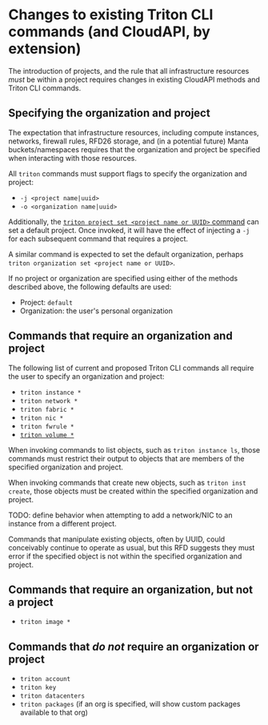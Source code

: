 <!--
    This Source Code Form is subject to the terms of the Mozilla Public
    License, v. 2.0. If a copy of the MPL was not distributed with this
    file, You can obtain one at http://mozilla.org/MPL/2.0/.
-->

<!--
    Copyright 2016 Casey Bisson, Joyent
-->

# Changes to existing Triton CLI commands (and CloudAPI, by extension)

The introduction of projects, and the rule that all infrastructure resources _must_ be within a project requires changes in existing CloudAPI methods and Triton CLI commands.

## Specifying the organization and project

The expectation that infrastructure resources, including compute instances, networks, firewall rules, RFD26 storage, and (in a potential future) Manta buckets/namespaces requires that the organization and project be specified when interacting with those resources.

All `triton` commands must support flags to specify the organization and project:

- `-j <project name|uuid>`
- `-o <organization name|uuid>`

Additionally, the [`triton project set <project name or UUID>` command](/joyent/rfd/blob/master/rfd/0036/projects/triton-projects-cli.md#triton-project-setset-current-project-name-or-uuid) can set a default project. Once invoked, it will have the effect of injecting a `-j` for each subsequent command that requires a project.

A similar command is expected to set the default organization, perhaps `triton organization set <project name or UUID>`.

If no project or organization are specified using either of the methods described above, the following defaults are used:

- Project: `default`
- Organization: the user's personal organization

## Commands that require an organization and project

The following list of current and proposed Triton CLI commands all require the user to specify an organization and project:

- `triton instance *`
- `triton network *`
- `triton fabric *`
- `triton nic *`
- `triton fwrule *`
- [`triton volume *`](https://github.com/joyent/rfd/blob/master/rfd/0026/README.md#cli)

When invoking commands to list objects, such as `triton instance ls`, those commands must restrict their output to objects that are members of the specified organization and project.

When invoking commands that create new objects, such as `triton inst create`, those objects must be created within the specified organization and project.

TODO: define behavior when attempting to add a network/NIC to an instance from a different project.

Commands that manipulate existing objects, often by UUID, could conceivably continue to operate as usual, but this RFD suggests they must error if the specified object is not within the specified organization and project.

## Commands that require an organization, but not a project

- `triton image *`

## Commands that _do not_ require an organization or project

- `triton account`
- `triton key`
- `triton datacenters`
- `triton packages` (if an org is specified, will show custom packages available to that org)
